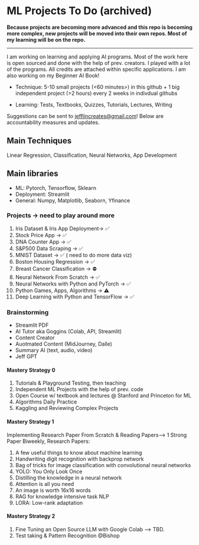 # ML Projects To Do (archived)

**Because projects are becoming more advanced and this repo is becoming more complex, new projects will be moved into their own repos. Most of my learning will be on the repo.** 


-------------------

I am working on learning and applying AI programs. Most of the work here is open sourced and done with the help of prev. creators. I played with a lot of the programs. All credits are attached within specific applications. I am also working on my Beginner AI Book! 

- Technique: 5-10 small projects (<60 minutes>) in this github + 1 big independent project (>2 hours) every 2 weeks in indivdual githubs

- Learning: Tests, Textbooks, Quizzes, Tutorials, Lectures, Writing

Suggestions can be sent to jefflincreates@gmail.com! Below are accountability measures and updates. 

## Main Techniques

Linear Regression, Classification, Neural Networks, App Development 

## Main libraries

- ML: Pytorch, Tensorflow, Sklearn 
- Deployment: Streamlit
- General: Numpy, Matplotlib, Seaborn, Yfinance 

### Projects -> need to play around more 

1. Iris Dataset & Iris App Deployment-> :white_check_mark:
2. Stock Price App -> :white_check_mark:
3. DNA Counter App -> :white_check_mark: 
4. S&P500 Data Scraping -> :white_check_mark:
5. MNIST Dataset -> :white_check_mark: ( need to do more data viz)
6. Boston Housing Regression -> :white_check_mark:
7. Breast Cancer Classification -> :no_entry:
8. Neural Network From Scratch -> :white_check_mark:
9. Neural Networks with Python and PyTorch -> :white_check_mark:
10. Python Games, Apps, Algorithms -> :warning:
11. Deep Learning with Python and TensorFlow -> :white_check_mark:

### Brainstorming
- Streamlit PDF 
- AI Tutor aka Goggins (Colab, API, Streamlit)
- Content Creator 
- Auotmated Content (MidJourney, Dalle)
- Summary AI (text, audio, video)
- Jeff GPT 

#### Mastery Strategy 0 

1. Tutorials & Playground Testing, then teaching 
2. Independent ML Projects with the help of prev. code 
3. Open Course w/ textbook and lectures @ Stanford and Princeton for ML 
4. Algorithms Daily Practice 
5. Kaggling and Reviewing Complex Projects 

#### Mastery Strategy 1 

Implementing Research Paper From Scratch & Reading Papers--> 1 Strong Paper Biweekly, Research Papers:

1. A few useful things to know about machine learning 
2. Handwriting digit recognition with backprop network 
3. Bag of tricks for image classification with convolutional neural networks  
4. YOLO: You Only Look Once  
5. Distilling the knowledge in a neural network  
6. Attention is all you need  
7. An image is worth 16x16 words  
8. RAG for knowledge intensive task NLP  
9. LORA: Low-rank adaptation

#### Mastery Strategy 2 
1. Fine Tuning an Open Source LLM with Google Colab --> TBD.
2. Test taking & Pattern Recognition @Bishop 

